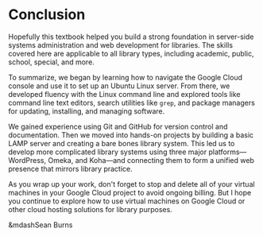 # Conclusion

Hopefully this textbook helped you build a strong foundation in server-side systems administration and web development for libraries.
The skills covered here are applicable to all library types, including academic, public, school, special, and more.

To summarize, we began by learning how to navigate the Google Cloud console and use it to set up an Ubuntu Linux server.
From there, we developed fluency with the Linux command line and explored tools like command line text editors,
search utilities like `grep`, and package managers for updating, installing, and managing software.

We gained experience using Git and GitHub for version control and documentation.
Then we moved into hands-on projects by building a basic LAMP server and creating a bare bones library system.
This led us to develop more complicated library systems using three major platforms&mdash;WordPress, Omeka, and Koha&mdash;and
connecting them to form a unified web presence that mirrors library practice.

As you wrap up your work, don't forget to stop and delete all of your virtual machines in your Google Cloud project to avoid ongoing billing.
But I hope you continue to explore how to use virtual machines on Google Cloud or other cloud hosting solutions for library purposes.

&mdashSean Burns
